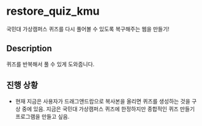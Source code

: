 # restore_quiz_kmu
국민대 가상캠퍼스 퀴즈를 다시 풀어볼 수 있도록 복구해주는 웹을 만들기!

## Description
퀴즈를 반복해서 풀 수 있게 도와줍니다.


## 진행 상황
- 현재 지금은 사용자가 드래그앤드랍으로 복사본을 올리면 퀴즈를 생성하는 것을 구상 중에 있음. 지금은 국민대 가상캠퍼스 퀴즈에 한정하지만 종합적인 퀴즈 만들기 프로그램을 만들고 싶음.
